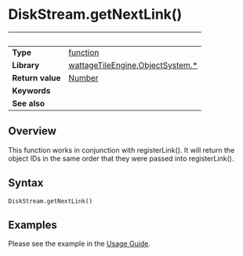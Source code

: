 # DiskStream.getNextLink()

|                      | &nbsp;
| -------------------- | ---------------------------------------------------------------
| __Type__             | [function](http://docs.coronalabs.com/api/type/Function.html)
| __Library__          | [wattageTileEngine.ObjectSystem.*](../lib_objectSystem.markdown)
| __Return value__     | [Number](https://docs.coronalabs.com/api/type/Number.html)
| __Keywords__         |
| __See also__         |


## Overview

This function works in conjunction with registerLink().  It will return
the object IDs in the same order that they were passed into
registerLink().

## Syntax

	DiskStream.getNextLink()

## Examples

Please see the example in the [Usage Guide](../usageGuide.markdown).